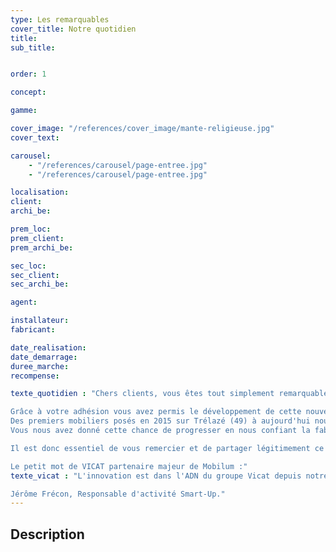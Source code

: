 ```yaml
---
type: Les remarquables
cover_title: Notre quotidien
title:
sub_title:


order: 1

concept:

gamme:

cover_image: "/references/cover_image/mante-religieuse.jpg"
cover_text:

carousel:
    - "/references/carousel/page-entree.jpg"
    - "/references/carousel/page-entree.jpg"

localisation:
client:
archi_be:

prem_loc:
prem_client:
prem_archi_be:

sec_loc:
sec_client:
sec_archi_be:

agent:

installateur:
fabricant:

date_realisation:
date_demarrage:
duree_marche:
recompense:

texte_quotidien : "Chers clients, vous êtes tout simplement remarquables !

Grâce à votre adhésion vous avez permis le développement de cette nouvelle activité artisanale. 
Des premiers mobiliers posés en 2015 sur Trélazé (49) à aujourd'hui nous ne pouvons que vous le confirmer.
Vous nous avez donné cette chance de progresser en nous confiant la fabrication de plus de 10 000 pièces pour l'aménagement de vos lieux de vie  représentant notre beau pays.

Il est donc essentiel de vous remercier et de partager légitimement ce petit brin de fierté avec vous. Cette réussite , nous nous devons aussi de la partager avec nos fournisseurs qui au fil du temps et des épreuves sont devenus de véritable partenaires.

Le petit mot de VICAT partenaire majeur de Mobilum :"
texte_vicat : "L'innovation est dans l'ADN du groupe Vicat depuis notre origine, c'est pourquoi, riches de notre histoire et tournés vers l'avenir, nous poursuivons notre transformation pour nous adapter à un monde qui change en accompagnant les mutations techniques, environnementales et sociétales. Pour cela, la relation avec un industriel est pour Vicat une évidence et cette volonté a amené Mobilum à nous faire confiance. Professionnel dans la fabrication et la distribution de mobiliers urbains en BFUP, Mobilum ouvre de nouvelles perspectives pour faire face à l'évolution des espaces publics et des attentes des utilisateurs. C'est ainsi que nous avons décidé d'apporter un service complet en fournissant notre BFUP Smart-Up afin d'oeuvrer ensemble à la démocratisation de ce matériau dans l'espace public au travers de design innovants, artistiques et audacieux dont Mobilum a le secret. Nous croyons conjointement en l'avenir des BFUP dans la construction et nous sommes persuadés qu'il contribue au développement de solutions plus performantes, plus faciles d'utilisation et à l'impact carbone réduit.

Jérôme Frécon, Responsable d'activité Smart-Up."
---
```


## Description

